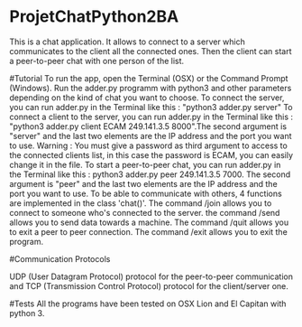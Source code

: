 # ProjetChatPython2BA
This is a chat application. It allows to connect to a server which communicates to the client all the connected ones. Then the client can start a peer-to-peer chat with one person of the list.

#Tutorial
To run the app, open the Terminal (OSX) or the Command Prompt (Windows). Run the adder.py programm with python3 and other parameters depending on the kind of chat you want to choose.
To connect the server, you can run adder.py in the Terminal like this : "python3 adder.py server"
To connect a client to the server, you can run adder.py in the Terminal like this : "python3 adder.py client ECAM 249.141.3.5 8000".The second argument is "server" and the last two elements are the IP address and the port you want to use.
Warning : You must give a password as third argument to access to the connected clients list, in this case the password is ECAM, you can easily change it in the file.
To start a peer-to-peer chat, you can run adder.py in the Terminal like this : python3 adder.py peer 249.141.3.5 7000. The second argument is "peer" and the last two elements are the IP address and the port you want to use.
To be able to communicate with others, 4 functions are implemented in the class 'chat()'.
The command /join allows you to connect to someone who's connected to the server.
the command /send allows you to send data towards a machine.
The command /quit allows you to exit a peer to peer connection.
The command /exit allows you to exit the program.

#Communication Protocols

UDP (User Datagram Protocol) protocol for the peer-to-peer communication and TCP (Transmission Control Protocol) protocol for the client/server one.

#Tests
All the programs have been tested on OSX Lion and El Capitan with python 3.
